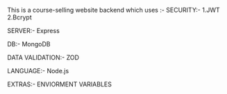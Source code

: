 This is a course-selling website backend which uses :-
SECURITY:-
    1.JWT
    2.Bcrypt
    
SERVER:-
    Express

DB:-
    MongoDB

DATA VALIDATION:-
    ZOD

LANGUAGE:-
    Node.js 

EXTRAS:-
    ENVIORMENT VARIABLES



